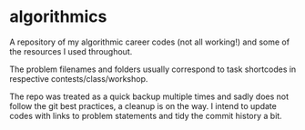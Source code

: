 # algorithmics
A repository of my algorithmic career codes (not all working!) and some of the resources I used throughout.

The problem filenames and folders usually correspond to task shortcodes in respective contests/class/workshop. 

The repo was treated as a quick backup multiple times and sadly does not follow the git best practices, a cleanup is on the way. 
I intend to update codes with links to problem statements and tidy the commit history a bit.

